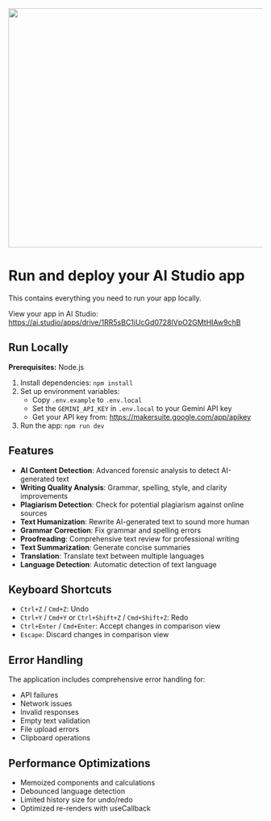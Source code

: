 <div align="center">
<img width="1200" height="475" alt="GHBanner" src="https://github.com/user-attachments/assets/0aa67016-6eaf-458a-adb2-6e31a0763ed6" />
</div>

# Run and deploy your AI Studio app

This contains everything you need to run your app locally.

View your app in AI Studio: https://ai.studio/apps/drive/1RR5sBC1iUcGd0728IVpO2GMtHIAw9chB

## Run Locally

**Prerequisites:**  Node.js


1. Install dependencies:
   `npm install`
2. Set up environment variables:
   - Copy `.env.example` to `.env.local`
   - Set the `GEMINI_API_KEY` in `.env.local` to your Gemini API key
   - Get your API key from: https://makersuite.google.com/app/apikey
3. Run the app:
   `npm run dev`

## Features

- **AI Content Detection**: Advanced forensic analysis to detect AI-generated text
- **Writing Quality Analysis**: Grammar, spelling, style, and clarity improvements
- **Plagiarism Detection**: Check for potential plagiarism against online sources
- **Text Humanization**: Rewrite AI-generated text to sound more human
- **Grammar Correction**: Fix grammar and spelling errors
- **Proofreading**: Comprehensive text review for professional writing
- **Text Summarization**: Generate concise summaries
- **Translation**: Translate text between multiple languages
- **Language Detection**: Automatic detection of text language

## Keyboard Shortcuts

- `Ctrl+Z` / `Cmd+Z`: Undo
- `Ctrl+Y` / `Cmd+Y` or `Ctrl+Shift+Z` / `Cmd+Shift+Z`: Redo
- `Ctrl+Enter` / `Cmd+Enter`: Accept changes in comparison view
- `Escape`: Discard changes in comparison view

## Error Handling

The application includes comprehensive error handling for:
- API failures
- Network issues
- Invalid responses
- Empty text validation
- File upload errors
- Clipboard operations

## Performance Optimizations

- Memoized components and calculations
- Debounced language detection
- Limited history size for undo/redo
- Optimized re-renders with useCallback